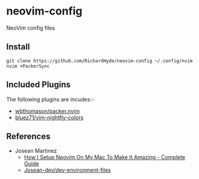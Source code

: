 # neovim-config
NeoVim config files

## Install

```shell
git clone https://github.com/RichardHyde/neovim-config ~/.config/nvim
nvim +PackerSync
```
## Included Plugins

The following plugins are incudes:-

- [wbthomason/packer.nvim](https://github.com/wbthomason/packer.nvim)
- [bluez71/vim-nightfly-colors](https://github.com/bluz71/vim-nightfly-colors)

## References

- Josean Martinez
  - [How I Setup Neovim On My Mac To Make It Amazing - Complete Guide](https://www.youtube.com/watch?v=vdn_pKJUda8)
  - [Josean-dev/dev-environment-files](https://github.com/josean-dev/dev-environment-files)

